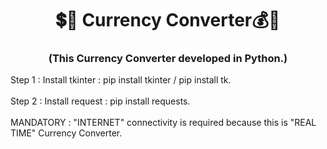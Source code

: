 <h1 align="center"> 💲💱 Currency Converter💰💸</h1>

<h3 align="center"> (This Currency Converter developed in Python.) </h3>

<p align="left">
Step 1 : Install tkinter : pip install tkinter / pip install tk. </br></br>
Step 2 : Install request : pip install requests.</br></br>
MANDATORY : "INTERNET" connectivity is required because this is "REAL TIME" Currency Converter.
</p>
